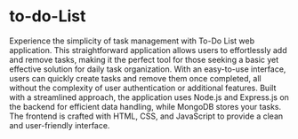 # to-do-List
Experience the simplicity of task management with To-Do List web application. This straightforward application allows users to effortlessly add and remove tasks, making it the perfect tool for those seeking a basic yet effective solution for daily task organization. With an easy-to-use interface, users can quickly create tasks and remove them once completed, all without the complexity of user authentication or additional features.
Built with a streamlined approach, the application uses Node.js and Express.js on the backend for efficient data handling, while MongoDB stores your tasks. The frontend is crafted with HTML, CSS, and JavaScript to provide a clean and user-friendly interface.
